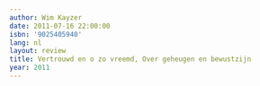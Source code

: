 ```yaml
---
author: Wim Kayzer
date: 2011-07-16 22:00:00
isbn: '9025405940'
lang: nl
layout: review
title: Vertrouwd en o zo vreemd, Over geheugen en bewustzijn
year: 2011
---
```


